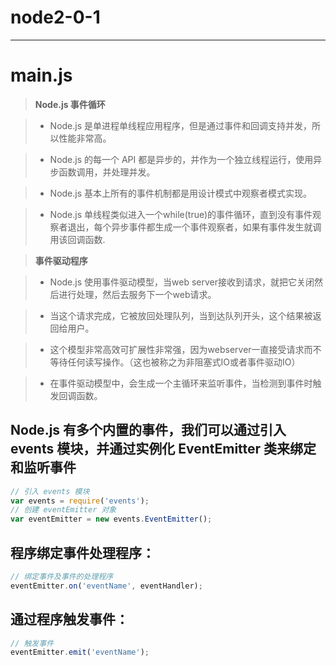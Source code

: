 ﻿# node2-0-1

---

# main.js

> **Node.js 事件循环**

> - Node.js 是单进程单线程应用程序，但是通过事件和回调支持并发，所以性能非常高。

> - Node.js 的每一个 API 都是异步的，并作为一个独立线程运行，使用异步函数调用，并处理并发。

> - Node.js 基本上所有的事件机制都是用设计模式中观察者模式实现。

> - Node.js 单线程类似进入一个while(true)的事件循环，直到没有事件观察者退出，每个异步事件都生成一个事件观察者，如果有事件发生就调用该回调函数.

> **事件驱动程序**

> - Node.js 使用事件驱动模型，当web server接收到请求，就把它关闭然后进行处理，然后去服务下一个web请求。

> - 当这个请求完成，它被放回处理队列，当到达队列开头，这个结果被返回给用户。

> - 这个模型非常高效可扩展性非常强，因为webserver一直接受请求而不等待任何读写操作。（这也被称之为非阻塞式IO或者事件驱动IO）

> - 在事件驱动模型中，会生成一个主循环来监听事件，当检测到事件时触发回调函数。


## Node.js 有多个内置的事件，我们可以通过引入 events 模块，并通过实例化 EventEmitter 类来绑定和监听事件

```javascript
// 引入 events 模块
var events = require('events');
// 创建 eventEmitter 对象
var eventEmitter = new events.EventEmitter();
```

## 程序绑定事件处理程序：
```javascript
// 绑定事件及事件的处理程序
eventEmitter.on('eventName', eventHandler);
```

## 通过程序触发事件：
```javascript
// 触发事件
eventEmitter.emit('eventName');
```

